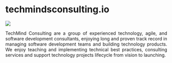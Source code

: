 # techmindsconsulting.io
<div data-type="logo">
      <a href="http://techmindsconsulting.io/" target="new"><img style="background-position: center center;background-repeat: no-repeat;" data-setting="border" src="https://images.builderservices.io/s/cdn/v1.0/i/m?url=https%3A%2F%2Fstorage.googleapis.com%2Fproduction-domaincom-v1-0-4%2F364%2F1025364%2FhhOnWdGD%2F5060858bb6084280898acaa6bcbea091&amp;methods=resize%2C500%2C5000">
      </a>
 </div>

<p style='text-align: justify;'>TechMind Consulting are a group of experienced technology, agile, and software development consultants, enjoying long and proven track record in managing software development teams and building technology products. We enjoy teaching and implementing technical best practices, consulting services and support technology projects lifecycle from vision to launching. </p>